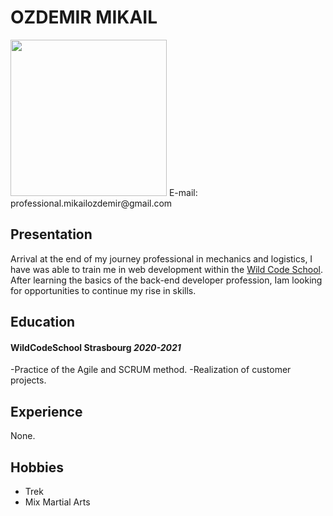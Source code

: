 # OZDEMIR MIKAIL
<img src="https://i.imgur.com/YKxGbmah.jpg" data-canonical-src="https://i.imgur.com/YKxGbmah.jpg" width="250" height="250" />
E-mail: professional.mikailozdemir@gmail.com

## Presentation

Arrival at the end of my journey
professional in mechanics and logistics, I have
was able to train me in web development within
the [Wild Code School](https://www.wildcodeschool.com/fr-FR).
After learning the basics of the 
back-end developer profession, Iam looking for
opportunities to continue my rise in skills.

## Education

#### WildCodeSchool Strasbourg _2020-2021_ 
-Practice of the Agile and SCRUM method.
-Realization of customer projects.

## Experience
None.

## Hobbies
 - Trek
 - Mix Martial Arts
